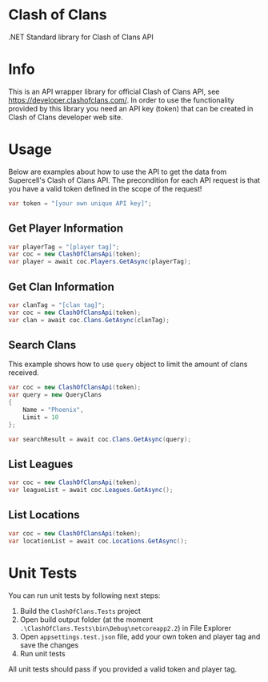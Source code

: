 # Clash of Clans
.NET Standard library for Clash of Clans API

# Info
This is an API wrapper library for official Clash of Clans API, see https://developer.clashofclans.com/.
In order to use the functionality provided by this library you need an API key (token) that can be created in Clash of Clans developer web site.

# Usage
Below are examples about how to use the API to get the data from Supercell's Clash of Clans API.
The precondition for each API request is that you have a valid token defined in the scope of the request!
```csharp
var token = "[your own unique API key]";
```

## Get Player Information
```csharp
var playerTag = "[player tag]";
var coc = new ClashOfClansApi(token);
var player = await coc.Players.GetAsync(playerTag);
```

## Get Clan Information
```csharp
var clanTag = "[clan tag]";
var coc = new ClashOfClansApi(token);
var clan = await coc.Clans.GetAsync(clanTag);
```

## Search Clans
This example shows how to use `query` object to limit the amount of clans received.
```csharp
var coc = new ClashOfClansApi(token);
var query = new QueryClans
{
    Name = "Phoenix",
    Limit = 10
};

var searchResult = await coc.Clans.GetAsync(query);
```

## List Leagues
```csharp
var coc = new ClashOfClansApi(token);
var leagueList = await coc.Leagues.GetAsync();
```

## List Locations
```csharp
var coc = new ClashOfClansApi(token);
var locationList = await coc.Locations.GetAsync();
```

# Unit Tests
You can run unit tests by following next steps:
1. Build the `ClashOfClans.Tests` project
2. Open build output folder (at the moment `.\ClashOfClans.Tests\bin\Debug\netcoreapp2.2`) in File Explorer
3. Open `appsettings.test.json` file, add your own token and player tag and save the changes
4. Run unit tests

All unit tests should pass if you provided a valid token and player tag.
